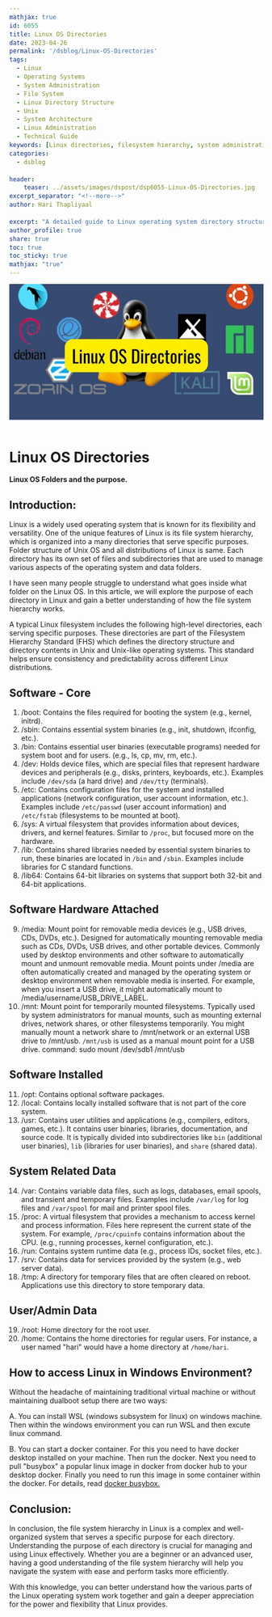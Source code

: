 ```yaml
---    
mathjax: true    
id: 6055    
title: Linux OS Directories     
date: 2023-04-26    
permalink: '/dsblog/Linux-OS-Directories'    
tags:
  - Linux
  - Operating Systems
  - System Administration
  - File System
  - Linux Directory Structure
  - Unix
  - System Architecture
  - Linux Administration
  - Technical Guide
keywords: [Linux directories, filesystem hierarchy, system administration, Linux file structure, operating system organization, Linux paths, system files, Linux management, directory structure]
categories:
  - dsblog     
    
header:    
    teaser: ../assets/images/dspost/dsp6055-Linux-OS-Directories.jpg    
excerpt_separator: "<!--more-->"   
author: Hari Thapliyaal   

excerpt: "A detailed guide to Linux operating system directory structure and organization. Learn about the purpose and contents of essential Linux directories, their roles in system administration, and how the filesystem hierarchy standard is implemented across Linux distributions."
author_profile: true   
share: true   
toc: true   
toc_sticky: true 
mathjax: "true"    
---    
```

    
![Linux OS Directories](../assets/images/dspost/dsp6055-Linux-OS-Directories.jpg)    
        
# Linux OS Directories    
    
**Linux OS Folders and the purpose.**    
    
## Introduction:    
    
Linux is a widely used operating system that is known for its flexibility and versatility. One of the unique features of Linux is its file system hierarchy, which is organized into a many directories that serve specific purposes. Folder structure of Unix OS and all distributions of Linux is same. Each directory has its own set of files and subdirectories that are used to manage various aspects of the operating system and data folders.    
    
I have seen many people struggle to understand what goes inside what folder on the Linux OS. In this article, we will explore the purpose of each directory in Linux and gain a better understanding of how the file system hierarchy works.    
    

A typical Linux filesystem includes the following high-level directories, each serving specific purposes.
These directories are part of the Filesystem Hierarchy Standard (FHS) which defines the directory structure and directory contents in Unix and Unix-like operating systems. This standard helps ensure consistency and predictability across different Linux distributions.

    
## Software - Core    
1. /boot: Contains the files required for booting the system (e.g., kernel, initrd).    
2. /sbin: Contains essential system binaries (e.g., init, shutdown, ifconfig, etc.).    
3. /bin: Contains essential user binaries (executable programs) needed for system boot and for users. (e.g., ls, cp, mv, rm, etc.).  
4. /dev: Holds device files, which are special files that represent hardware devices and peripherals (e.g., disks, printers, keyboards, etc.). Examples include `/dev/sda` (a hard drive) and `/dev/tty` (terminals).
5. /etc: Contains configuration files for the system and installed applications (network configuration, user account information, etc.). Examples include `/etc/passwd` (user account information) and `/etc/fstab` (filesystems to be mounted at boot). 
6. /sys: A virtual filesystem that provides information about devices, drivers, and kernel features. Similar to `/proc`, but focused more on the hardware.
7. /lib: Contains shared libraries needed by essential system binaries to run, these binaries are located in `/bin` and `/sbin`. Examples include libraries for C standard functions.
8. /lib64: Contains 64-bit libraries on systems that support both 32-bit and 64-bit applications.    
    
## Software Hardware Attached    
9. /media: Mount point for removable media devices (e.g., USB drives, CDs, DVDs, etc.). Designed for automatically mounting removable media such as CDs, DVDs, USB drives, and other portable devices. Commonly used by desktop environments and other software to automatically mount and unmount removable media. Mount points under /media are often automatically created and managed by the operating system or desktop environment when removable media is inserted. For example, when you insert a USB drive, it might automatically mount to /media/username/USB_DRIVE_LABEL.   
10. /mnt: Mount point for temporarily mounted filesystems. Typically used by system administrators for manual mounts, such as mounting external drives, network shares, or other filesystems temporarily. You might manually mount a network share to /mnt/network or an external USB drive to /mnt/usb. `/mnt/usb` is used as a manual mount point for a USB drive. command: sudo mount /dev/sdb1 /mnt/usb

    
## Software Installed    
11. /opt: Contains optional software packages.    
12. /local: Contains locally installed software that is not part of the core system.   
13. /usr: Contains user utilities and applications (e.g., compilers, editors, games, etc.). It contains user binaries, libraries, documentation, and source code. It is typically divided into subdirectories like `bin` (additional user binaries), `lib` (libraries for user binaries), and `share` (shared data).   
    
## System Related Data    
14. /var: Contains variable data files, such as logs, databases, email spools, and transient and temporary files. Examples include `/var/log` for log files and `/var/spool` for mail and printer spool files.  
15. /proc: A virtual filesystem that provides a mechanism to access kernel and process information. Files here represent the current state of the system. For example, `/proc/cpuinfo` contains information about the CPU. (e.g., running processes, kernel configuration, etc.).    
16. /run: Contains system runtime data (e.g., process IDs, socket files, etc.).    
17. /srv: Contains data for services provided by the system (e.g., web server data).    
18. /tmp: A directory for temporary files that are often cleared on reboot. Applications use this directory to store temporary data.    
    
## User/Admin Data     
19. /root: Home directory for the root user.    
20. /home: Contains the home directories for regular users. For instance, a user named "hari" would have a home directory at `/home/hari`.
   

## How to access Linux in Windows Environment?

Without the headache of maintaining traditional virtual machine or without maintaining dualboot setup there are two ways:
 
A. You can install WSL (windows subsystem for linux) on windows machine. Then within the windows environment you can run WSL and then excute linux command. 
   
B. You can start a docker container. For this you need to have docker desktop installed on your machine. Then run the docker. Next you need to pull "busybox" a popular linux image in docker from docker hub to your desktop docker. Finally you need to run this image in some container within the docker. For details, read [docker busybox.](https://hub.docker.com/_/busybox)

## Conclusion:    
    
In conclusion, the file system hierarchy in Linux is a complex and well-organized system that serves a specific purpose for each directory. Understanding the purpose of each directory is crucial for managing and using Linux effectively. Whether you are a beginner or an advanced user, having a good understanding of the file system hierarchy will help you navigate the system with ease and perform tasks more efficiently.    
    
With this knowledge, you can better understand how the various parts of the Linux operating system work together and gain a deeper appreciation for the power and flexibility that Linux provides.    
